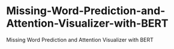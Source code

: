 # Missing-Word-Prediction-and-Attention-Visualizer-with-BERT
Missing Word Prediction and Attention Visualizer with BERT
